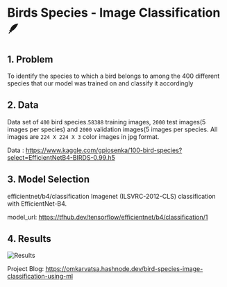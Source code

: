 # Birds Species - Image Classification 🪶

## 1. Problem

To identify the species to which a bird belongs to among the 400 different species that our model was trained on and classify it accordingly

## 2. Data
Data set of `400` bird species.`58388` training images, `2000` test images(5 images per species) and `2000` validation images(5 images per species.
All images are `224 X 224 X 3` color images in jpg format. 

Data : https://www.kaggle.com/gpiosenka/100-bird-species?select=EfficientNetB4-BIRDS-0.99.h5

## 3. Model Selection
efficientnet/b4/classification
Imagenet (ILSVRC-2012-CLS) classification with EfficientNet-B4.

model_url: https://tfhub.dev/tensorflow/efficientnet/b4/classification/1

## 4. Results
<img src="https://github.com/Gitster7/Bird-Species-Detector/blob/main/Birds.png" alt="Results">



Project Blog: https://omkarvatsa.hashnode.dev/bird-species-image-classification-using-ml
